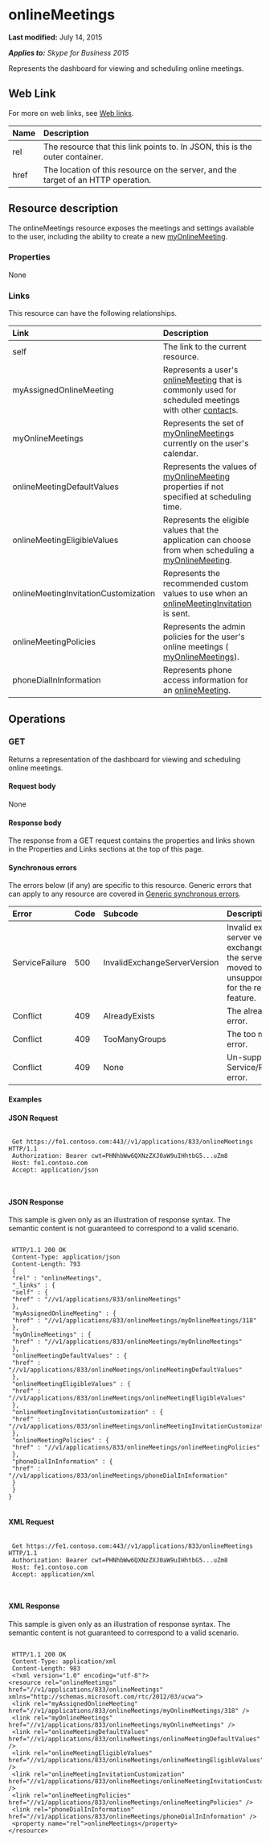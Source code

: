 
# onlineMeetings 

 **Last modified:** July 14, 2015

 _**Applies to:** Skype for Business 2015_

 
Represents the dashboard for viewing and scheduling online meetings. 

## Web Link
<a name="sectionSection0"> </a>

For more on web links, see [Web links](WebLinks.md).



|**Name**|**Description**|
|:-----|:-----|
|rel|The resource that this link points to. In JSON, this is the outer container.|
|href|The location of this resource on the server, and the target of an HTTP operation.|

## Resource description
<a name="sectionSection1"> </a>

The onlineMeetings resource exposes the meetings and settings available to the user, including the ability to create a new [myOnlineMeeting](myOnlineMeeting_ref.md). 


### Properties

None


### Links

This resource can have the following relationships.



|**Link**|**Description**|
|:-----|:-----|
|self|The link to the current resource.|
|myAssignedOnlineMeeting|Represents a user's [onlineMeeting](onlineMeeting_ref.md) that is commonly used for scheduled meetings with other [contact](contact_ref.md)s.|
|myOnlineMeetings|Represents the set of [myOnlineMeeting](myOnlineMeeting_ref.md)s currently on the user's calendar.|
|onlineMeetingDefaultValues|Represents the values of [myOnlineMeeting](myOnlineMeeting_ref.md) properties if not specified at scheduling time.|
|onlineMeetingEligibleValues|Represents the eligible values that the application can choose from when scheduling a [myOnlineMeeting](myOnlineMeeting_ref.md).|
|onlineMeetingInvitationCustomization|Represents the recommended custom values to use when an [onlineMeetingInvitation](onlineMeetingInvitation_ref.md) is sent.|
|onlineMeetingPolicies|Represents the admin policies for the user's online meetings ( [myOnlineMeetings](myOnlineMeetings_ref.md)).|
|phoneDialInInformation|Represents phone access information for an [onlineMeeting](onlineMeeting_ref.md).|

## Operations
<a name="sectionSection2"> </a>




### GET

Returns a representation of the dashboard for viewing and scheduling online meetings.


#### Request body

None


#### Response body

The response from a GET request contains the properties and links shown in the Properties and Links sections at the top of this page.


#### Synchronous errors

The errors below (if any) are specific to this resource. Generic errors that can apply to any resource are covered in [Generic synchronous errors](GenericSynchronousErrors.md).



|**Error**|**Code**|**Subcode**|**Description**|
|:-----|:-----|:-----|:-----|
|ServiceFailure|500|InvalidExchangeServerVersion|Invalid exchange server version.The exchange mailbox of the server might have moved to an unsupported version for the required feature.|
|Conflict|409|AlreadyExists|The already exists error.|
|Conflict|409|TooManyGroups|The too many groups error.|
|Conflict|409|None|Un-supported Service/Resource/API error.|

#### Examples




#### JSON Request


```

 Get https://fe1.contoso.com:443//v1/applications/833/onlineMeetings HTTP/1.1
 Authorization: Bearer cwt=PHNhbWw6QXNzZXJ0aW9uIHhtbG5...uZm8
 Host: fe1.contoso.com
 Accept: application/json
 
									
```


#### JSON Response

This sample is given only as an illustration of response syntax. The semantic content is not guaranteed to correspond to a valid scenario.


```

 HTTP/1.1 200 OK
 Content-Type: application/json
 Content-Length: 793
 {
 "rel" : "onlineMeetings",
 "_links" : {
 "self" : {
 "href" : "//v1/applications/833/onlineMeetings"
 },
 "myAssignedOnlineMeeting" : {
 "href" : "//v1/applications/833/onlineMeetings/myOnlineMeetings/318"
 },
 "myOnlineMeetings" : {
 "href" : "//v1/applications/833/onlineMeetings/myOnlineMeetings"
 },
 "onlineMeetingDefaultValues" : {
 "href" : "//v1/applications/833/onlineMeetings/onlineMeetingDefaultValues"
 },
 "onlineMeetingEligibleValues" : {
 "href" : "//v1/applications/833/onlineMeetings/onlineMeetingEligibleValues"
 },
 "onlineMeetingInvitationCustomization" : {
 "href" : "//v1/applications/833/onlineMeetings/onlineMeetingInvitationCustomization"
 },
 "onlineMeetingPolicies" : {
 "href" : "//v1/applications/833/onlineMeetings/onlineMeetingPolicies"
 },
 "phoneDialInInformation" : {
 "href" : "//v1/applications/833/onlineMeetings/phoneDialInInformation"
 }
 }
}
									
```


#### XML Request


```

 Get https://fe1.contoso.com:443//v1/applications/833/onlineMeetings HTTP/1.1
 Authorization: Bearer cwt=PHNhbWw6QXNzZXJ0aW9uIHhtbG5...uZm8
 Host: fe1.contoso.com
 Accept: application/xml
 
									
```


#### XML Response

This sample is given only as an illustration of response syntax. The semantic content is not guaranteed to correspond to a valid scenario.


```

 HTTP/1.1 200 OK
 Content-Type: application/xml
 Content-Length: 983
 <?xml version="1.0" encoding="utf-8"?>
<resource rel="onlineMeetings" href="//v1/applications/833/onlineMeetings" xmlns="http://schemas.microsoft.com/rtc/2012/03/ucwa">
 <link rel="myAssignedOnlineMeeting" href="//v1/applications/833/onlineMeetings/myOnlineMeetings/318" />
 <link rel="myOnlineMeetings" href="//v1/applications/833/onlineMeetings/myOnlineMeetings" />
 <link rel="onlineMeetingDefaultValues" href="//v1/applications/833/onlineMeetings/onlineMeetingDefaultValues" />
 <link rel="onlineMeetingEligibleValues" href="//v1/applications/833/onlineMeetings/onlineMeetingEligibleValues" />
 <link rel="onlineMeetingInvitationCustomization" href="//v1/applications/833/onlineMeetings/onlineMeetingInvitationCustomization" />
 <link rel="onlineMeetingPolicies" href="//v1/applications/833/onlineMeetings/onlineMeetingPolicies" />
 <link rel="phoneDialInInformation" href="//v1/applications/833/onlineMeetings/phoneDialInInformation" />
 <property name="rel">onlineMeetings</property>
</resource>
									
```

